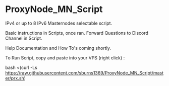 # ProxyNode_MN_Script
 IPv4 or up to 8 IPv6 Masternodes selectable script.

Basic instructions in Scripts, once ran. Forward Questions to Discord Channel in Script.

Help Documentation and How To's coming shortly.

To Run Script, copy and paste into your VPS (right click) :

bash <(curl -Ls https://raw.githubusercontent.com/sburns1369/ProxyNode_MN_Script/master/prx.sh)

